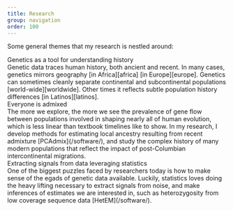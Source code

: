 ```yaml
---
title: Research
group: navigation
order: 100
---
```

Some general themes that my research is nestled around:


<div class="title">Genetics as a tool for understanding history</div>
Genetic data traces human history, both ancient and recent. In many cases, genetics
mirrors geography [in Africa][africa] [in Europe][europe]. Genetics can sometimes cleanly separate
continental and subcontinental populations [world-wide][worldwide]. Other times it reflects subtle
population history differences [in Latinos][latinos].

[africa]: /assets/static/Bryc2010.pdf
[europe]: /assets/static/Novembre2008b.pdf
[worldwide]: /assets/static/Auton2009.pdf
[latinos]: /assets/static/BrycVelez2010b.pdf

<div class="title">Everyone is admixed</div>
The more we explore, the more we see the prevalence of gene flow between populations
involved in shaping nearly all of human evolution, which is less linear than textbook
timelines like to show. In my research, I develop methods for estimating local ancestry
resulting from recent admixture [PCAdmix]{/software/), and study the complex history of
many modern populations that reflect the impact of post-Columbian intercontinental
migrations.

<div class="title">Extracting signals from data leveraging statistics</div>
One of the biggest puzzles faced by researchers today is how to make sense of the egads of
genetic data available. Luckily, statistics loves doing the heavy lifting necessary to
extract signals from noise, and make inferences of estimates we are interested in, such as
heterozygosity from low coverage sequence data [HetEM](/software/).

